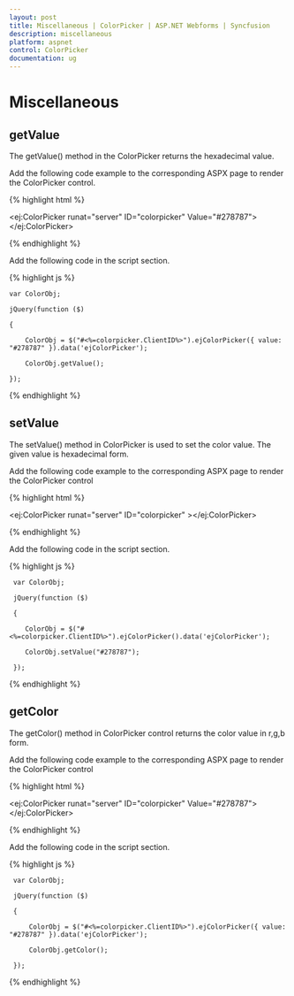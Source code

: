 ```yaml
---
layout: post
title: Miscellaneous | ColorPicker | ASP.NET Webforms | Syncfusion
description: miscellaneous
platform: aspnet
control: ColorPicker
documentation: ug
---
```


# Miscellaneous

## getValue

The getValue() method in the ColorPicker returns the hexadecimal value.

Add the following code example to the corresponding ASPX page to render the ColorPicker control.



{% highlight html %}



<ej:ColorPicker runat="server" ID="colorpicker" Value="#278787"> </ej:ColorPicker>





{% endhighlight %}



Add the following code in the script section.



{% highlight js %}

    var ColorObj;

    jQuery(function ($)

    {

        ColorObj = $("#<%=colorpicker.ClientID%>").ejColorPicker({ value: "#278787" }).data('ejColorPicker');

        ColorObj.getValue();

    });



{% endhighlight %}



## setValue

The setValue() method in ColorPicker is used to set the color value. The given value is hexadecimal form.

Add the following code example to the corresponding ASPX page to render the ColorPicker control



{% highlight html %}



<ej:ColorPicker runat="server" ID="colorpicker" ></ej:ColorPicker>





{% endhighlight %}



Add the following code in the script section.



{% highlight js %}

     var ColorObj;

     jQuery(function ($)

     {

        ColorObj = $("#<%=colorpicker.ClientID%>").ejColorPicker().data('ejColorPicker');

        ColorObj.setValue("#278787");

     });



{% endhighlight %}



## getColor

The getColor() method in ColorPicker control returns the color value in r,g,b form.

Add the following code example to the corresponding ASPX page to render the ColorPicker control



{% highlight html %}



<ej:ColorPicker runat="server" ID="colorpicker" Value="#278787"> </ej:ColorPicker>





{% endhighlight %}



Add the following code in the script section.



{% highlight js %}

     var ColorObj;

     jQuery(function ($)

     {

         ColorObj = $("#<%=colorpicker.ClientID%>").ejColorPicker({ value: "#278787" }).data('ejColorPicker');

         ColorObj.getColor();

     });



{% endhighlight %}



